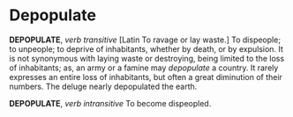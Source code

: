 # Depopulate

**DEPOPULATE**, _verb transitive_ \[Latin To ravage or lay waste.\] To dispeople; to unpeople; to deprive of inhabitants, whether by death, or by expulsion. It is not synonymous with laying waste or destroying, being limited to the loss of inhabitants; as, an army or a famine may _depopulate_ a country. It rarely expresses an entire loss of inhabitants, but often a great diminution of their numbers. The deluge nearly depopulated the earth.

**DEPOPULATE**, _verb intransitive_ To become dispeopled.